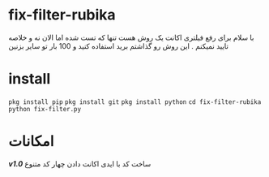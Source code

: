 # fix-filter-rubika
با سلام برای رفع فیلتری اکانت یک روش هست تنها که تست شده اما الان نه و خلاصه تایید نمیکنم . این روش رو گذاشتم برید استفاده کنید و 100 بار تو سایر بزنین
# install
`pkg install pip`
`pkg install git`
`pkg install python`
`cd fix-filter-rubika`
`python fix-filter.py`
# امکانات
***v1.0***
ساخت کد با ایدی اکانت 
دادن چهار کد متنوع
